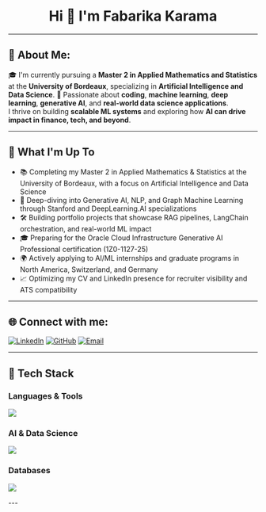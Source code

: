 <h1 align="center">Hi 👋 I'm Fabarika Karama</h1>

---
## 💫 About Me:  
🎓 I'm currently pursuing a **Master 2 in Applied Mathematics and Statistics** at the **University of Bordeaux**, specializing in **Artificial Intelligence and Data Science**.
🚀 Passionate about **coding**, **machine learning**, **deep learning**, **generative AI**, and **real-world data science applications**.  
I thrive on building **scalable ML systems** and exploring how **AI can drive impact in finance, tech, and beyond**.

---

## 🚀 What I'm Up To

- 📚 Completing my Master 2 in Applied Mathematics & Statistics at the University of Bordeaux, with a focus on Artificial Intelligence and Data Science  
- 🧠 Deep-diving into Generative AI, NLP, and Graph Machine Learning through Stanford and DeepLearning.AI specializations  
- 🛠️ Building portfolio projects that showcase RAG pipelines, LangChain orchestration, and real-world ML impact  
- 🎓 Preparing for the Oracle Cloud Infrastructure Generative AI Professional certification (1Z0-1127-25)  
- 🌍 Actively applying to AI/ML internships and graduate programs in North America, Switzerland, and Germany  
- 📈 Optimizing my CV and LinkedIn presence for recruiter visibility and ATS compatibility  
---

## 🌐 Connect with me:

[![LinkedIn](https://img.shields.io/badge/LinkedIn-Fabarika%20Karama-blue?style=flat&logo=linkedin)](https://www.linkedin.com/in/fabarika-karama-ab1510195/)
[![GitHub](https://img.shields.io/badge/GitHub-F--karama-black?logo=github)](https://github.com/F-karama)
[![Email](https://img.shields.io/badge/Email-Contact%20Me-red?logo=gmail)](mailto:ton.email@exemple.com)


---

## 🧠 Tech Stack

### Languages & Tools
<p align="left">
  <img src="https://skillicons.dev/icons?i=python,r,java,cpp,linux,vscode,jupyter" />
</p>

### AI & Data Science
<p align="left">
  <img src="https://skillicons.dev/icons?i=tensorflow,pytorch,sklearn,fastapi" />
</p>

### Databases
<p align="left">
  <img src="https://skillicons.dev/icons?i=postgres,mongodb" />
</p>
---

